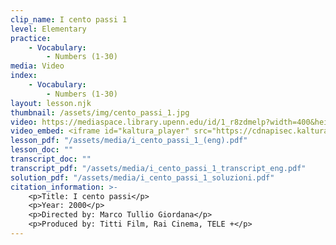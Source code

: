 ```yaml
---
clip_name: I cento passi 1 
level: Elementary
practice: 
    - Vocabulary: 
        - Numbers (1-30)
media: Video
index: 
    - Vocabulary: 
        - Numbers (1-30)
layout: lesson.njk
thumbnail: /assets/img/cento_passi_1.jpg
video: https://mediaspace.library.upenn.edu/id/1_r8zdmelp?width=400&height=285&playerId=52628472
video_embed: <iframe id="kaltura_player" src="https://cdnapisec.kaltura.com/p/1147242/sp/114724200/embedIframeJs/uiconf_id/9757771/partner_id/1147242?iframeembed=true&playerId=kaltura_player&entry_id=1_r8zdmelp&flashvars[streamerType]=auto&amp;flashvars[localizationCode]=en&amp;flashvars[sideBarContainer.plugin]=true&amp;flashvars[sideBarContainer.position]=left&amp;flashvars[sideBarContainer.clickToClose]=true&amp;flashvars[chapters.plugin]=true&amp;flashvars[chapters.layout]=vertical&amp;flashvars[chapters.thumbnailRotator]=false&amp;flashvars[streamSelector.plugin]=true&amp;flashvars[EmbedPlayer.SpinnerTarget]=videoHolder&amp;flashvars[dualScreen.plugin]=true&amp;flashvars[Kaltura.addCrossoriginToIframe]=true&amp;&wid=1_40d4day3" width="400" height="285" allowfullscreen webkitallowfullscreen mozAllowFullScreen allow="autoplay *; fullscreen *; encrypted-media *" sandbox="allow-downloads allow-forms allow-same-origin allow-scripts allow-top-navigation allow-pointer-lock allow-popups allow-modals allow-orientation-lock allow-popups-to-escape-sandbox allow-presentation allow-top-navigation-by-user-activation" frameborder="0" title="I cento passi 1"></iframe>
lesson_pdf: "/assets/media/i_cento_passi_1_(eng).pdf"
lesson_doc: ""
transcript_doc: ""
transcript_pdf: "/assets/media/i_cento_passi_1_transcript_eng.pdf"
solution_pdf: "/assets/media/i_cento_passi_1_soluzioni.pdf"
citation_information: >- 
    <p>Title: I cento passi</p>
    <p>Year: 2000</p>
    <p>Directed by: Marco Tullio Giordana</p>
    <p>Produced by: Titti Film, Rai Cinema, TELE +</p>
---
```

